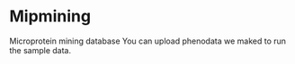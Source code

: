 # Mipmining
Microprotein mining database
You can upload phenodata we maked to run the sample data. 

